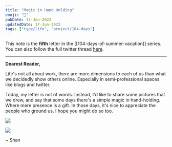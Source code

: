 ```yaml
---
title: "Magic in Hand Holding"
emoji: "👫"
pubDate: 17-Jun-2023
updatedDate: 17-Jun-2023
tags: ["type/life", "project/104-days"]
---
```


This note is the **fifth** letter in the [[104-days-of-summer-vacation]] series. You can also follow the full twitter thread [here](https://twitter.com/solderneer/status/1668911213810716672).

---

**Dearest Reader,**

Life's not all about work, there are more dimensions to each of us than what we decidedly show others online. Especially in semi-professional spaces like blogs and twitter.

Today, my letter is not of words. Instead, I'd like to share some pictures that we drew, and say that some days there's a simple magic in hand-holding. Where mere presence is a gift. In those days, it's nice to appreciate the people who ground us. I hope you might do so too.

![](https://files.solderneer.me/blog/magic-in-hand-holding/1.jpg)

![](https://files.solderneer.me/blog/magic-in-hand-holding/2.jpg)

~ Shan
